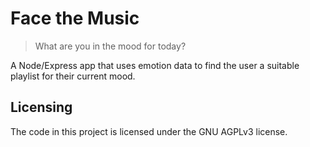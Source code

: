 # Face the Music
> What are you in the mood for today?

A Node/Express app that uses emotion data to find the user a suitable playlist for their current mood.

## Licensing

The code in this project is licensed under the GNU AGPLv3 license.
